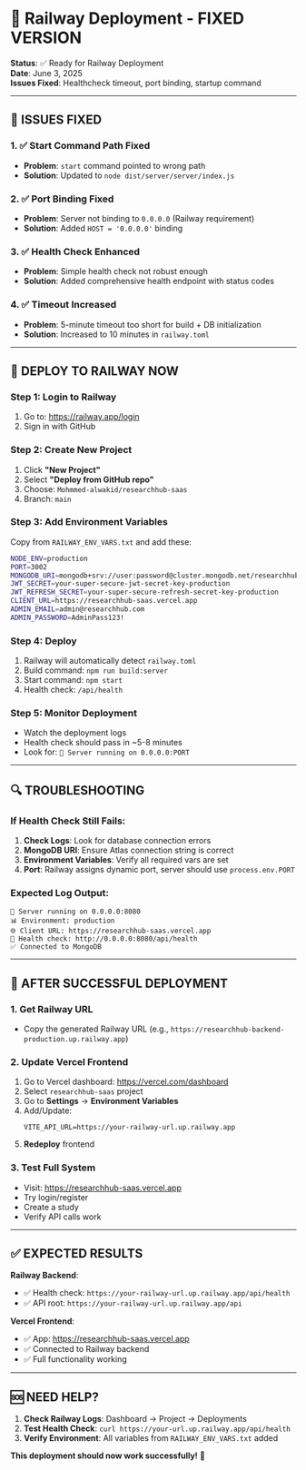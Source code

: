 # 🚂 Railway Deployment - FIXED VERSION

**Status**: ✅ Ready for Railway Deployment  
**Date**: June 3, 2025  
**Issues Fixed**: Healthcheck timeout, port binding, startup command

---

## 🔧 ISSUES FIXED

### 1. ✅ Start Command Path Fixed
- **Problem**: `start` command pointed to wrong path
- **Solution**: Updated to `node dist/server/server/index.js`

### 2. ✅ Port Binding Fixed
- **Problem**: Server not binding to `0.0.0.0` (Railway requirement)
- **Solution**: Added `HOST = '0.0.0.0'` binding

### 3. ✅ Health Check Enhanced
- **Problem**: Simple health check not robust enough
- **Solution**: Added comprehensive health endpoint with status codes

### 4. ✅ Timeout Increased
- **Problem**: 5-minute timeout too short for build + DB initialization
- **Solution**: Increased to 10 minutes in `railway.toml`

---

## 🚀 DEPLOY TO RAILWAY NOW

### Step 1: Login to Railway
1. Go to: https://railway.app/login
2. Sign in with GitHub

### Step 2: Create New Project
1. Click **"New Project"**
2. Select **"Deploy from GitHub repo"**
3. Choose: `Mohmmed-alwakid/researchhub-saas`
4. Branch: `main`

### Step 3: Add Environment Variables
Copy from `RAILWAY_ENV_VARS.txt` and add these:

```bash
NODE_ENV=production
PORT=3002
MONGODB_URI=mongodb+srv://user:password@cluster.mongodb.net/researchhub
JWT_SECRET=your-super-secure-jwt-secret-key-production
JWT_REFRESH_SECRET=your-super-secure-refresh-secret-key-production
CLIENT_URL=https://researchhub-saas.vercel.app
ADMIN_EMAIL=admin@researchhub.com
ADMIN_PASSWORD=AdminPass123!
```

### Step 4: Deploy
1. Railway will automatically detect `railway.toml`
2. Build command: `npm run build:server`
3. Start command: `npm start`
4. Health check: `/api/health`

### Step 5: Monitor Deployment
- Watch the deployment logs
- Health check should pass in ~5-8 minutes
- Look for: `🚀 Server running on 0.0.0.0:PORT`

---

## 🔍 TROUBLESHOOTING

### If Health Check Still Fails:
1. **Check Logs**: Look for database connection errors
2. **MongoDB URI**: Ensure Atlas connection string is correct
3. **Environment Variables**: Verify all required vars are set
4. **Port**: Railway assigns dynamic port, server should use `process.env.PORT`

### Expected Log Output:
```
🚀 Server running on 0.0.0.0:8080
📊 Environment: production
🌐 Client URL: https://researchhub-saas.vercel.app
🏥 Health check: http://0.0.0.0:8080/api/health
✅ Connected to MongoDB
```

---

## 🎯 AFTER SUCCESSFUL DEPLOYMENT

### 1. Get Railway URL
- Copy the generated Railway URL (e.g., `https://researchhub-backend-production.up.railway.app`)

### 2. Update Vercel Frontend
1. Go to Vercel dashboard: https://vercel.com/dashboard
2. Select `researchhub-saas` project
3. Go to **Settings** → **Environment Variables**
4. Add/Update:
   ```
   VITE_API_URL=https://your-railway-url.up.railway.app
   ```
5. **Redeploy** frontend

### 3. Test Full System
- Visit: https://researchhub-saas.vercel.app
- Try login/register
- Create a study
- Verify API calls work

---

## ✅ EXPECTED RESULTS

**Railway Backend**:
- ✅ Health check: `https://your-railway-url.up.railway.app/api/health`
- ✅ API root: `https://your-railway-url.up.railway.app/api`

**Vercel Frontend**:
- ✅ App: https://researchhub-saas.vercel.app
- ✅ Connected to Railway backend
- ✅ Full functionality working

---

## 🆘 NEED HELP?

1. **Check Railway Logs**: Dashboard → Project → Deployments
2. **Test Health Check**: `curl https://your-url.up.railway.app/api/health`
3. **Verify Environment**: All variables from `RAILWAY_ENV_VARS.txt` added

**This deployment should now work successfully!** 🎉
